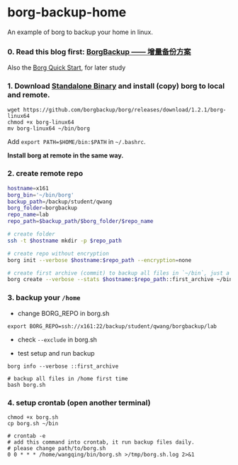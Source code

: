 # borg-backup-home
An example of borg to backup your home in linux.

### 0. Read this blog first: [BorgBackup —— 增量备份方案](https://wzyboy.im/post/1106.html)
Also the [Borg Quick Start](https://borgbackup.readthedocs.io/en/stable/quickstart.html), for later study

### 1. Download [Standalone Binary](https://borgbackup.readthedocs.io/en/stable/installation.html#standalone-binary) and install (copy) borg to local and remote.
```
wget https://github.com/borgbackup/borg/releases/download/1.2.1/borg-linux64
chmod +x borg-linux64
mv borg-linux64 ~/bin/borg
```
Add `export PATH=$HOME/bin:$PATH` in `~/.bashrc`.

**Install borg at remote in the same way.**

### 2. create remote repo
```bash
hostname=x161
borg_bin='~/bin/borg'
backup_path=/backup/student/qwang
borg_folder=borgbackup
repo_name=lab
repo_path=$backup_path/$borg_folder/$repo_name

# create folder
ssh -t $hostname mkdir -p $repo_path

# create repo without encryption
borg init --verbose $hostname:$repo_path --encryption=none 

# create first archive (commit) to backup all files in `~/bin`, just a test for the workflow
borg create --verbose --stats $hostname:$repo_path::first_archive ~/bin
```

### 3. backup your `/home`
- change BORG_REPO in borg.sh
```
export BORG_REPO=ssh://x161:22/backup/student/qwang/borgbackup/lab
```
- check `--exclude` in borg.sh

- test setup and run backup
```
borg info --verbose ::first_archive

# backup all files in /home first time
bash borg.sh
```

### 4. setup crontab (open another terminal)
```
chmod +x borg.sh
cp borg.sh ~/bin
```

```
# crontab -e
# add this command into crontab, it run backup files daily.
# please change path/to/borg.sh
0 0 * * * /home/wangqing/bin/borg.sh >/tmp/borg.sh.log 2>&1
```
